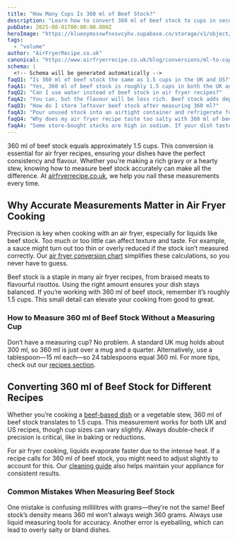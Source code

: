 ```yaml
---
title: "How Many Cups Is 360 ml of Beef Stock?"
description: "Learn how to convert 360 ml of beef stock to cups in seconds for perfect air fryer recipes. Get precise measurements every time!"
pubDate: 2025-08-01T00:00:00.000Z
heroImage: "https://klueoymssxwfnxsvcyhv.supabase.co/storage/v1/object/public/Shmucket/how-many-cups-is-360-ml-of-beef-stock.webp"
tags:
  - "volume"
author: "AirFryerRecipe.co.uk"
canonical: "https://www.airfryerrecipe.co.uk/blog/conversions/ml-to-cups/how-many-cups-is-360-ml-of-beef-stock"
schema: |
  <!-- Schema will be generated automatically -->
faqQ1: "Is 360 ml of beef stock the same as 1.5 cups in the UK and US?"
faqA1: "Yes, 360 ml of beef stock is roughly 1.5 cups in both the UK and US. While cup sizes can vary slightly (a UK cup is 284 ml vs. 240 ml in the US), the difference is minimal for most recipes. For precise air fryer cooking, stick to millilitres or use a kitchen scale."
faqQ2: "Can I use water instead of beef stock in air fryer recipes?"
faqA2: "You can, but the flavour will be less rich. Beef stock adds depth to dishes like stews and gravies. If substituting, consider adding herbs or bouillon to mimic the taste. Check our <a href=https://www.airfryerrecipe.co.uk/recipes>recipes</a> for stock-free alternatives."
faqQ3: "How do I store leftover beef stock after measuring 360 ml?"
faqA3: "Pour unused stock into an airtight container and refrigerate for up to 3 days. For longer storage, freeze it in ice cube trays—each cube is about 30 ml, making it easy to measure 360 ml (12 cubes) next time."
faqQ4: "Why does my air fryer recipe taste too salty with 360 ml of beef stock?"
faqA4: "Some store-bought stocks are high in sodium. If your dish tastes too salty, dilute the stock with water or use a low-sodium version. For more tips, explore our <a href=https://www.airfryerrecipe.co.uk/recipe-category/beef>beef recipe category</a>."
---
```

<p>360 ml of beef stock equals approximately 1.5 cups. This conversion is essential for air fryer recipes, ensuring your dishes have the perfect consistency and flavour. Whether you're making a rich gravy or a hearty stew, knowing how to measure beef stock accurately can make all the difference. At <a href=https://www.airfryerrecipe.co.uk>airfryerrecipe.co.uk</a>, we help you nail these measurements every time.</p>  

<h2>Why Accurate Measurements Matter in Air Fryer Cooking</h2>  
<p>Precision is key when cooking with an air fryer, especially for liquids like beef stock. Too much or too little can affect texture and taste. For example, a sauce might turn out too thin or overly reduced if the stock isn’t measured correctly. Our <a href=https://www.airfryerrecipe.co.uk/air-fryer-conversion-chart>air fryer conversion chart</a> simplifies these calculations, so you never have to guess.</p>  

<p>Beef stock is a staple in many air fryer recipes, from braised meats to flavourful risottos. Using the right amount ensures your dish stays balanced. If you’re working with 360 ml of beef stock, remember it’s roughly 1.5 cups. This small detail can elevate your cooking from good to great.</p>  

<h3>How to Measure 360 ml of Beef Stock Without a Measuring Cup</h3>  
<p>Don’t have a measuring cup? No problem. A standard UK mug holds about 300 ml, so 360 ml is just over a mug and a quarter. Alternatively, use a tablespoon—15 ml each—so 24 tablespoons equal 360 ml. For more tips, check out our <a href=https://www.airfryerrecipe.co.uk/recipes>recipes section</a>.</p>  

<h2>Converting 360 ml of Beef Stock for Different Recipes</h2>  
<p>Whether you’re cooking a <a href=https://www.airfryerrecipe.co.uk/recipe-category/beef>beef-based dish</a> or a vegetable stew, 360 ml of beef stock translates to 1.5 cups. This measurement works for both UK and US recipes, though cup sizes can vary slightly. Always double-check if precision is critical, like in baking or reductions.</p>  

<p>For air fryer cooking, liquids evaporate faster due to the intense heat. If a recipe calls for 360 ml of beef stock, you might need to adjust slightly to account for this. Our <a href=https://www.airfryerrecipe.co.uk/air-fryer-cleaner>cleaning guide</a> also helps maintain your appliance for consistent results.</p>  

<h3>Common Mistakes When Measuring Beef Stock</h3>  
<p>One mistake is confusing millilitres with grams—they’re not the same! Beef stock’s density means 360 ml won’t always weigh 360 grams. Always use liquid measuring tools for accuracy. Another error is eyeballing, which can lead to overly salty or bland dishes.</p>
